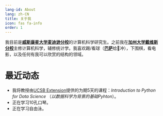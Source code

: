 ```yaml
---
lang-id: About
lang: zh-CN
title: 关于我
icon: fas fa-info
order: 1
---
```

我目前是[**威斯康星大学麦迪逊分校**](https://cs.wisc.edu)的计算机科学研究生。之前我在[**加州大学戴维斯分校**](https://www.ucdavis.edu/)主修计算机科学，辅修统计学。我喜欢踢/看球（[**巴萨**](https://www.fcbarcelona.cn/)给👴冲），下围棋，看电影，以及任何有我可以欣赏的结构的领域。

# 最近动态
- 我将教授由[UCSB Extension](https://professional.ucsb.edu/)提供的为期5天的课程：*Introduction to Python for Data Science* （*以数据科学为背景的基础Pyhton*）。
- 正在学习10孔口琴。
- 正在学习自由泳。